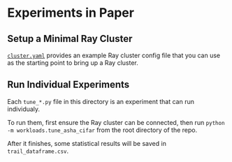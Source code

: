 # Experiments in Paper

## Setup a Minimal Ray Cluster
[`cluster.yaml`](cluster.yaml) provides an example Ray cluster config file that you can use as the starting point to bring up a Ray cluster.

## Run Individual Experiments
Each `tune_*.py` file in this directory is an experiment that can run individualy.

To run them, first ensure the Ray cluster can be connected, then run `python -m workloads.tune_asha_cifar` from the root directory of the repo.

After it finishes, some statistical results will be saved in `trail_dataframe.csv`.
